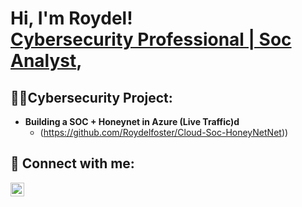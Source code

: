 <h1>Hi, I'm Roydel! <br/><a href="https://www.linkedin.com/in/roydel/">Cybersecurity Professional | Soc Analyst</a>, 

<h2>👨‍💻Cybersecurity Project:</h2>

- <b>Building a SOC + Honeynet in Azure (Live Traffic)d </b>
  - (https://github.com/Roydelfoster/Cloud-Soc-HoneyNetNet))
  
<h2> 🤳 Connect with me:</h2>

[<img align="left" alt="JoshMadakor | LinkedIn" width="22px" src="https://cdn.jsdelivr.net/npm/simple-icons@v3/icons/linkedin.svg" />][linkedin]

[linkedin]: https://linkedin.com/in/roydel/
